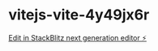 # vitejs-vite-4y49jx6r

[Edit in StackBlitz next generation editor ⚡️](https://stackblitz.com/~/github.com/MrH101/vitejs-vite-4y49jx6r)